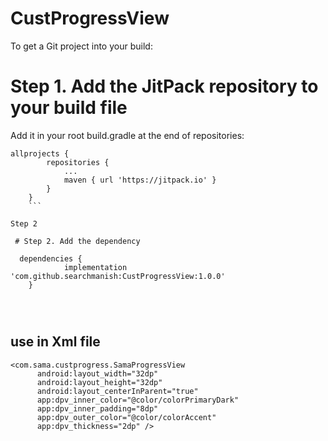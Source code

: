 # CustProgressView


To get a Git project into your build:

# Step 1. Add the JitPack repository to your build file

Add it in your root build.gradle at the end of repositories:
```
allprojects {
		repositories {
			...
			maven { url 'https://jitpack.io' }
		}
	}
	```
  
Step 2

 # Step 2. Add the dependency
 
  dependencies {
	        implementation 'com.github.searchmanish:CustProgressView:1.0.0'
	}
	
	
  
  ```
 ## use in Xml file
  ```
  <com.sama.custprogress.SamaProgressView
        android:layout_width="32dp"
        android:layout_height="32dp"
        android:layout_centerInParent="true"
        app:dpv_inner_color="@color/colorPrimaryDark"
        app:dpv_inner_padding="8dp"
        app:dpv_outer_color="@color/colorAccent"
        app:dpv_thickness="2dp" />
	
